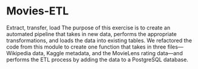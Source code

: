 # Movies-ETL
Extract, transfer, load 
The purpose of this exercise is to create an automated pipeline that takes in new data, performs the appropriate transformations, and loads the data into existing tables. We refactored the code from this module to create one function that takes in three files—Wikipedia data, Kaggle metadata, and the MovieLens rating data—and performs the ETL process by adding the data to a PostgreSQL database. 
